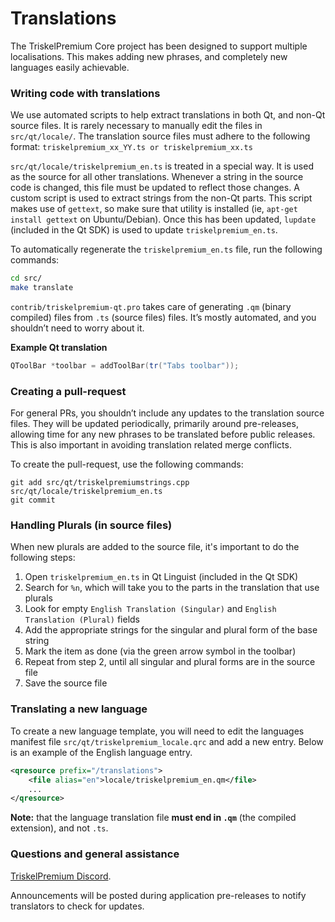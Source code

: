Translations
============

The TriskelPremium Core project has been designed to support multiple localisations. This makes adding new phrases, and completely new languages easily achievable.

### Writing code with translations
We use automated scripts to help extract translations in both Qt, and non-Qt source files. It is rarely necessary to manually edit the files in `src/qt/locale/`. The translation source files must adhere to the following format:
`triskelpremium_xx_YY.ts or triskelpremium_xx.ts`

`src/qt/locale/triskelpremium_en.ts` is treated in a special way. It is used as the source for all other translations. Whenever a string in the source code is changed, this file must be updated to reflect those changes. A custom script is used to extract strings from the non-Qt parts. This script makes use of `gettext`, so make sure that utility is installed (ie, `apt-get install gettext` on Ubuntu/Debian). Once this has been updated, `lupdate` (included in the Qt SDK) is used to update `triskelpremium_en.ts`.

To automatically regenerate the `triskelpremium_en.ts` file, run the following commands:
```sh
cd src/
make translate
```

`contrib/triskelpremium-qt.pro` takes care of generating `.qm` (binary compiled) files from `.ts` (source files) files. It’s mostly automated, and you shouldn’t need to worry about it.

**Example Qt translation**
```cpp
QToolBar *toolbar = addToolBar(tr("Tabs toolbar"));
```

### Creating a pull-request
For general PRs, you shouldn’t include any updates to the translation source files. They will be updated periodically, primarily around pre-releases, allowing time for any new phrases to be translated before public releases. This is also important in avoiding translation related merge conflicts.

To create the pull-request, use the following commands:
```
git add src/qt/triskelpremiumstrings.cpp src/qt/locale/triskelpremium_en.ts
git commit
```

### Handling Plurals (in source files)
When new plurals are added to the source file, it's important to do the following steps:

1. Open `triskelpremium_en.ts` in Qt Linguist (included in the Qt SDK)
2. Search for `%n`, which will take you to the parts in the translation that use plurals
3. Look for empty `English Translation (Singular)` and `English Translation (Plural)` fields
4. Add the appropriate strings for the singular and plural form of the base string
5. Mark the item as done (via the green arrow symbol in the toolbar)
6. Repeat from step 2, until all singular and plural forms are in the source file
7. Save the source file

### Translating a new language
To create a new language template, you will need to edit the languages manifest file `src/qt/triskelpremium_locale.qrc` and add a new entry. Below is an example of the English language entry.

```xml
<qresource prefix="/translations">
    <file alias="en">locale/triskelpremium_en.qm</file>
    ...
</qresource>
```

**Note:** that the language translation file **must end in `.qm`** (the compiled extension), and not `.ts`.

### Questions and general assistance
[TriskelPremium Discord](https://discord.savebitcoin.io).

Announcements will be posted during application pre-releases to notify translators to check for updates.
